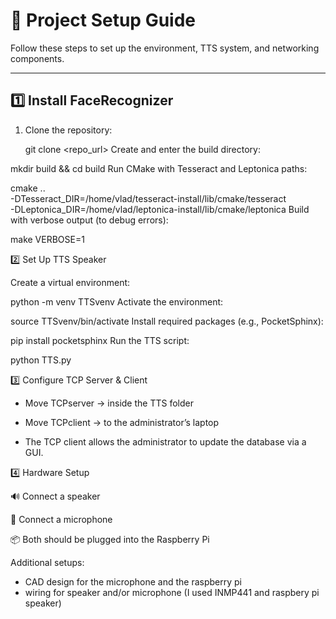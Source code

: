 # 🚀 Project Setup Guide

Follow these steps to set up the environment, TTS system, and networking components.

---

## 1️⃣ Install **FaceRecognizer**

1. Clone the repository:
   
   git clone <repo_url>
Create and enter the build directory:

mkdir build && cd build
Run CMake with Tesseract and Leptonica paths:


cmake .. \
  -DTesseract_DIR=/home/vlad/tesseract-install/lib/cmake/tesseract \
  -DLeptonica_DIR=/home/vlad/leptonica-install/lib/cmake/leptonica
Build with verbose output (to debug errors):


make VERBOSE=1

2️⃣ Set Up TTS Speaker

Create a virtual environment:


python -m venv TTSvenv
Activate the environment:


source TTSvenv/bin/activate
Install required packages (e.g., PocketSphinx):


pip install pocketsphinx
Run the TTS script:


python TTS.py

3️⃣ Configure TCP Server & Client

- Move TCPserver → inside the TTS folder

- Move TCPclient → to the administrator’s laptop

- The TCP client allows the administrator to update the database via a GUI.

4️⃣ Hardware Setup

🔊 Connect a speaker

🎤 Connect a microphone

📦 Both should be plugged into the Raspberry Pi

Additional setups:
- CAD design for the microphone and the raspberry pi
- wiring for speaker and/or microphone (I used INMP441 and raspbery pi speaker)